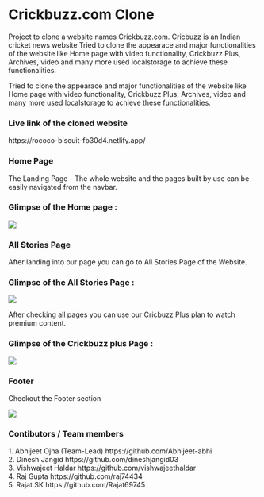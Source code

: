 <h1>Crickbuzz.com Clone</h2>
Project to clone a website names Crickbuzz.com. Cricbuzz is an Indian cricket news website Tried to clone the appearace and major functionalities of the website like Home page with video functionality, Crickbuzz Plus, Archives, video and many more used localstorage to achieve these functionalities. 
<p>Tried to clone the appearace and major functionalities of the website like Home page with video functionality, Crickbuzz Plus, Archives, video and many more used localstorage to achieve these functionalities.</p>
<h3>Live link of the cloned website</h3>
<p>https://rococo-biscuit-fb30d4.netlify.app/</p>
<h3>Home Page</h3>
<p>The Landing Page - The whole website and the pages built by use can be easily navigated from the navbar.</p>
<h3>Glimpse of the Home page :</h3>
<img src="https://user-images.githubusercontent.com/69115064/220691822-f4e3ca9d-cb31-4145-acd5-5a8fa1c1b45d.png" />
<h3>All Stories Page</h3>
<p>After landing into our page you can go to All Stories Page of the Website.</p>
<h3>Glimpse of the All Stories Page :</h3>
<img src="https://user-images.githubusercontent.com/69115064/220693364-cf87b939-fcaf-4871-81d8-fc03b2678f71.png" />
<p>After checking all pages you can use our Cricbuzz Plus plan to watch premium content.</p>
<h3>Glimpse of the Crickbuzz plus Page :</h3>
<img src="https://user-images.githubusercontent.com/69115064/220695783-e20ddda9-9b4d-4762-b550-2fbfda48db37.png" />
<h3>Footer</h3>
<p>Checkout the Footer section</p>
<img src="https://user-images.githubusercontent.com/69115064/220696175-e4ac6e4e-d4aa-47f2-8aea-7e7e73f6e6a6.png" />
<h3>Contibutors / Team members</h3>
<p>
1. Abhijeet Ojha (Team-Lead) https://github.com/Abhijeet-abhi<br>
2. Dinesh Jangid https://github.com/dineshjangid03<br>
3. Vishwajeet Haldar https://github.com/vishwajeethaldar<br>
4. Raj Gupta https://github.com/raj74434<br>
5. Rajat.SK https://github.com/Rajat69745<br>
</p>

